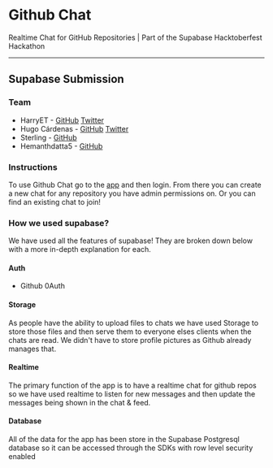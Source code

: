 # Github Chat

Realtime Chat for GitHub Repositories | Part of the Supabase Hacktoberfest Hackathon

<hr/>

## Supabase Submission

### Team

- HarryET - [GitHub](https://github.com/HarryET) [Twitter](https://twitter.com/TheHarryET)
- Hugo Cárdenas - [GitHub](https://github.com/hugo-cardenas) [Twitter](https://twitter.com/_hugocardenas)
- Sterling - [GitHub](https://github.com/VictorPeralta)
- Hemanthdatta5 - [GitHub](https://github.com/Hemanthdatta5)

### Instructions
To use Github Chat go to the [app](https://harryet.me) and then login. From there you can create a new chat for any repository you have admin permissions on. Or you can find an existing chat to join!

### How we used supabase?
We have used all the features of supabase! They are broken down below with a more in-depth explanation for each.

#### Auth
- Github 0Auth

#### Storage
As people have the ability to upload files to chats we have used Storage to store those files and then serve them to everyone elses clients when the chats are read. We didn't have to store profile pictures as Github already manages that.

#### Realtime
The primary function of the app is to have a realtime chat for github repos so we have used realtime to listen for new messages and then update the messages being shown in the chat & feed.

#### Database
All of the data for the app has been store in the Supabase Postgresql database so it can be accessed through the SDKs with row level security enabled 
